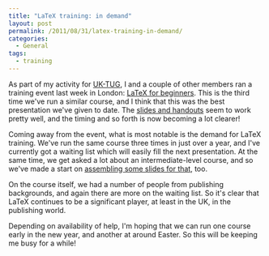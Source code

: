 ```yaml
---
title: "LaTeX training: in demand"
layout: post
permalink: /2011/08/31/latex-training-in-demand/
categories:
  - General
tags:
  - training
---
```

As part of my activity for [UK-TUG](http://uk.tug.org), I and a couple of other members ran a training event last week in London: [LaTeX for beginners](http://uk.tug.org/2011/07/12/latex-for-beginners-course-26th-august-2011-uea-london/). This is the third time we've run a similar course, and I think that this was the best presentation we've given to date. The [slides and handouts](https://github.com/uktug/latex-beginners-course) seem to work pretty well, and the timing and so forth is now becoming a lot clearer!

Coming away from the event, what is most notable is the demand for LaTeX training. We've run the same course three times in just over a year, and I've currently got a waiting list which will easily fill the next presentation. At the same time, we get asked a lot about an intermediate-level course, and so we've made a start on [assembling some slides for that](https://github.com/uktug/latex-intermediate-course), too.

On the course itself, we had a number of people from publishing backgrounds, and again there are more on the waiting list. So it's clear that LaTeX continues to be a significant player, at least in the UK, in the publishing world.

Depending on availability of help, I'm hoping that we can run one course early in the new year, and another at around Easter. So this will be keeping me busy for a while!

